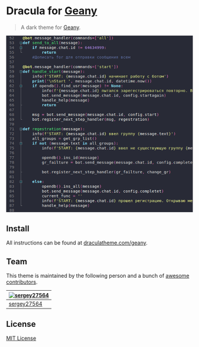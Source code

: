 # Dracula for [Geany](https://www.geany.org/)

> A dark theme for [Geany](https://www.geany.org/).

![Screenshot](./screenshot.png)

## Install

All instructions can be found at [draculatheme.com/geany](https://draculatheme.com/geany).

## Team

This theme is maintained by the following person and a bunch of [awesome contributors](https://github.com/dracula/geany/graphs/contributors).

[![sergey27564](https://avatars1.githubusercontent.com/u/16984827?s=70&v=3)](https://github.com/sergey27564) |
--- |
[sergey27564](https://github.com/sergey27564) |

## License

[MIT License](./LICENSE)